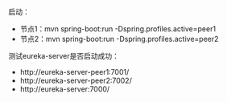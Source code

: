 启动：
- 节点1：mvn spring-boot:run -Dspring.profiles.active=peer1
- 节点2：mvn spring-boot:run -Dspring.profiles.active=peer2

测试eureka-server是否启动成功：
- http://eureka-server-peer1:7001/
- http://eureka-server-peer2:7002/
- http://eureka-server:7000/
